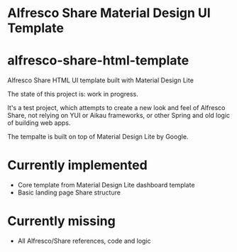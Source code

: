 Alfresco Share Material Design UI Template
==========================================

# alfresco-share-html-template
Alfresco Share HTML UI template built with Material Design Lite

The state of this project is: work in progress.

It's a test project, which attempts to create a new look and feel of Alfresco Share, not relying on YUI or Aikau frameworks, or other Spring and old logic of building web apps.

The tempalte is built on top of Material Design Lite by Google.

# Currently implemented

- Core template from Material Design Lite dashboard template
- Basic landing page Share structure

# Currently missing

- All Alfresco/Share references, code and logic
